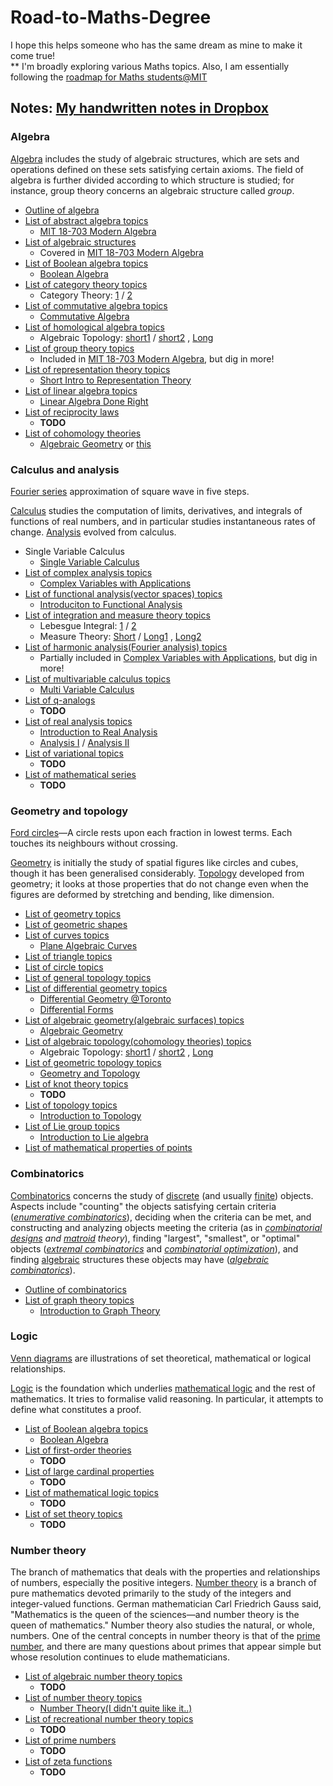 # Road-to-Maths-Degree
I hope this helps someone who has the same dream as mine to make it come true!  
** I'm broadly exploring various Maths topics. Also, I am essentially following the [roadmap for Maths students@MIT](https://math.mit.edu/academics/undergrad/roadmaps.php)

## Notes: [My handwritten notes in Dropbox](https://www.dropbox.com/sh/mnixi2vh4atrwsu/AAABqCY5-xoKZDPyRshrlkoDa?dl=0)
### Algebra

[Algebra](https://en.wikipedia.org/wiki/Algebra) includes the study of algebraic structures, which are sets and operations defined on these sets satisfying certain axioms. The field of algebra is further divided according to which structure is studied; for instance, group theory concerns an algebraic structure called *group*.

- [Outline of algebra](https://en.wikipedia.org/wiki/Outline_of_algebra)
- [List of abstract algebra topics](https://en.wikipedia.org/wiki/List_of_abstract_algebra_topics)
  - [MIT 18-703 Modern Algebra](https://ocw.mit.edu/courses/mathematics/18-703-modern-algebra-spring-2013/)
- [List of algebraic structures](https://en.wikipedia.org/wiki/List_of_algebraic_structures)
  - Covered in [MIT 18-703 Modern Algebra](https://ocw.mit.edu/courses/mathematics/18-703-modern-algebra-spring-2013/)
- [List of Boolean algebra topics](https://en.wikipedia.org/wiki/List_of_Boolean_algebra_topics)
  - [Boolean Algebra](http://web.csulb.edu/~hill/ee201/Boolean%20Algebra.pdf)
- [List of category theory topics](https://en.wikipedia.org/wiki/List_of_category_theory_topics)
  - Category Theory: [1](http://qk206.user.srcf.net/notes/category_theory.pdf) / [2](http://pi.math.cornell.edu/~dmehrle/notes/partiii/cattheory_partiii_notes.pdf)
- [List of commutative algebra topics](https://en.wikipedia.org/wiki/List_of_commutative_algebra_topics)
  - [Commutative Algebra](https://www.mathematik.uni-kl.de/~gathmann/class/commalg-2013/commalg-2013.pdf)
- [List of homological algebra topics](https://en.wikipedia.org/wiki/List_of_homological_algebra_topics)
  - Algebraic Topology: [short1](https://www.dpmms.cam.ac.uk/~or257/teaching/notes/at.pdf) / [short2](http://geometry.ma.ic.ac.uk/acorti/wp-content/uploads/2016/07/AlgTop.pdf) , [Long](https://www.math.uni-potsdam.de/fileadmin/user_upload/Prof-Geometrie/Dokumente/Lehre/Lehrmaterialien/skript-algtopo.pdf)
- [List of group theory topics](https://en.wikipedia.org/wiki/List_of_group_theory_topics)
  - Included in [MIT 18-703 Modern Algebra](https://ocw.mit.edu/courses/mathematics/18-703-modern-algebra-spring-2013/), but dig in more!
- [List of representation theory topics](https://en.wikipedia.org/wiki/List_of_representation_theory_topics)
  - [Short Intro to Representation Theory](https://courses.maths.ox.ac.uk/node/53)
- [List of linear algebra topics](https://en.wikipedia.org/wiki/List_of_linear_algebra_topics)
  - [Linear Algebra Done Right](http://linear.axler.net/LADRvideos.html)
- [List of reciprocity laws](https://en.wikipedia.org/wiki/List_of_reciprocity_laws)
  - **TODO**
- [List of cohomology theories](https://en.wikipedia.org/wiki/List_of_cohomology_theories)
  - [Algebraic Geometry](https://www.mathematik.uni-kl.de/~gathmann/class/alggeom-2019/alggeom-2019.pdf) or [this](https://www.math.ru.nl/~bmoonen/Lecturenotes/alggeom.pdf)



### Calculus and analysis

[Fourier series](https://en.wikipedia.org/wiki/Fourier_series) approximation of square wave in five steps.

[Calculus](https://en.wikipedia.org/wiki/Calculus) studies the computation of limits, derivatives, and integrals of functions of real numbers, and in particular studies instantaneous rates of change. [Analysis](https://en.wikipedia.org/wiki/Mathematical_analysis) evolved from calculus.

- Single Variable Calculus
  - [Single Variable Calculus](https://ocw.mit.edu/courses/mathematics/18-01sc-single-variable-calculus-fall-2010/)
- [List of complex analysis topics](https://en.wikipedia.org/wiki/List_of_complex_analysis_topics)
  - [Complex Variables with Applications](https://ocw.mit.edu/courses/mathematics/18-04-complex-variables-with-applications-spring-2018/index.htm)
- [List of functional analysis(vector spaces) topics](https://en.wikipedia.org/wiki/List_of_vector_spaces_in_mathematics)
  - [Introduciton to Functional Analysis](https://ocw.mit.edu/courses/mathematics/18-102-introduction-to-functional-analysis-spring-2009/)
- [List of integration and measure theory topics](https://en.wikipedia.org/wiki/List_of_integration_and_measure_theory_topics)
  - Lebesgue Integral: [1](http://williamchen-mathematics.info/lnilifolder/lnili.html) / [2](https://www.math.tamu.edu/~francis.narcowich/m641/m641_notes/lebesgue_integral.pdf)
  - Measure Theory: [Short](https://www.math.ucdavis.edu/~hunter/measure_theory/measure_notes.pdf) / [Long1](http://www.math.ucsd.edu/~bdriver/240-00-01/Lecture_Notes/measurep.pdf) , [Long2](https://luiarthur.github.io/assets/ams241/measure/grigoryan.pdf)
- [List of harmonic analysis(Fourier analysis) topics](https://en.wikipedia.org/wiki/List_of_Fourier_analysis_topics)
  - Partially included in [Complex Variables with Applications](https://ocw.mit.edu/courses/mathematics/18-04-complex-variables-with-applications-spring-2018/index.htm), but dig in more!
- [List of multivariable calculus topics](https://en.wikipedia.org/wiki/List_of_multivariable_calculus_topics)
  - [Multi Variable Calculus](https://ocw.mit.edu/courses/mathematics/18-02sc-multivariable-calculus-fall-2010/)
- [List of q-analogs](https://en.wikipedia.org/wiki/List_of_q-analogs)
  - **TODO**
- [List of real analysis topics](https://en.wikipedia.org/wiki/List_of_real_analysis_topics)
  - [Introduction to Real Analysis](http://www.math.louisville.edu/~lee/RealAnalysis/IntroRealAnal.pdf)
  - [Analysis I](https://ocw.mit.edu/courses/mathematics/18-100b-analysis-i-fall-2010/) / [Analysis II](https://ocw.mit.edu/courses/mathematics/18-101-analysis-ii-fall-2005/)
- [List of variational topics](https://en.wikipedia.org/wiki/List_of_variational_topics)
  - **TODO**
- [List of mathematical series](https://en.wikipedia.org/wiki/List_of_mathematical_series)
  - **TODO**



### Geometry and topology

[Ford circles](https://en.wikipedia.org/wiki/Ford_circle)—A circle rests upon each fraction in lowest terms. Each touches its neighbours without crossing.

[Geometry](https://en.wikipedia.org/wiki/Geometry) is initially the study of spatial figures like circles and cubes, though it has been generalised considerably. [Topology](https://en.wikipedia.org/wiki/Topology) developed from geometry; it looks at those properties that do not change even when the figures are deformed by stretching and bending, like dimension.

- [List of geometry topics](https://en.wikipedia.org/wiki/List_of_geometry_topics)
- [List of geometric shapes](https://en.wikipedia.org/wiki/List_of_geometric_shapes)
- [List of curves topics](https://en.wikipedia.org/wiki/List_of_curves_topics)
  - [Plane Algebraic Curves](https://www.mathematik.uni-kl.de/~gathmann/class/curves-2018/curves-2018.pdf)
- [List of triangle topics](https://en.wikipedia.org/wiki/List_of_triangle_topics)
- [List of circle topics](https://en.wikipedia.org/wiki/List_of_topics_related_to_pi)
- [List of general topology topics](https://en.wikipedia.org/wiki/List_of_general_topology_topics)
- [List of differential geometry topics](https://en.wikipedia.org/wiki/List_of_differential_geometry_topics)
  - [Differential Geometry @Toronto](http://www.math.toronto.edu/mein/teaching/MAT367/DiffGeomNotes.pdf)
  - [Differential Forms](https://math.mit.edu/classes/18.952/2018SP/files/18.952_book.pdf)
- [List of algebraic geometry(algebraic surfaces) topics](https://en.wikipedia.org/wiki/List_of_algebraic_surfaces)
  - [Algebraic Geometry](https://www.mathematik.uni-kl.de/~gathmann/class/alggeom-2019/alggeom-2019.pdf)
- [List of algebraic topology(cohomology theories) topics](https://en.wikipedia.org/wiki/List_of_cohomology_theories)
  - Algebraic Topology: [short1](https://www.dpmms.cam.ac.uk/~or257/teaching/notes/at.pdf) / [short2](http://geometry.ma.ic.ac.uk/acorti/wp-content/uploads/2016/07/AlgTop.pdf) , [Long](https://www.math.uni-potsdam.de/fileadmin/user_upload/Prof-Geometrie/Dokumente/Lehre/Lehrmaterialien/skript-algtopo.pdf)
- [List of geometric topology topics](https://en.wikipedia.org/wiki/List_of_geometric_topology_topics)
  - [Geometry and Topology](http://www.claymath.org/library/Ritter/ritter-lectures-on-geomery-and-topology.pdf)
- [List of knot theory topics](https://en.wikipedia.org/wiki/List_of_knot_theory_topics)
  - **TODO**
- [List of topology topics](https://en.wikipedia.org/wiki/List_of_topology_topics)
  - [Introduction to Topology](http://people.maths.ox.ac.uk/~joyce/Nairobi2019/Cavalieri-Topology.pdf)
- [List of Lie group topics](https://en.wikipedia.org/wiki/List_of_Lie_group_topics)
  - [Introduction to Lie algebra](http://www.hcm.uni-bonn.de/en/homepages/prof-dr-nicolas-perrin/teaching/introduction-to-lie-algebras/)
- [List of mathematical properties of points](https://en.wikipedia.org/wiki/List_of_mathematical_properties_of_points)



### Combinatorics

[Combinatorics](https://en.wikipedia.org/wiki/Combinatorics) concerns the study of [discrete](https://en.wikipedia.org/wiki/Countable_set) (and usually [finite](https://en.wikipedia.org/wiki/Finite_set)) objects. Aspects include "counting" the objects satisfying certain criteria (*[enumerative combinatorics](https://en.wikipedia.org/wiki/Enumerative_combinatorics)*), deciding when the criteria can be met, and constructing and analyzing objects meeting the criteria (as in *[combinatorial designs](https://en.wikipedia.org/wiki/Combinatorial_design) and [matroid](https://en.wikipedia.org/wiki/Matroid) theory*), finding "largest", "smallest", or "optimal" objects (*[extremal combinatorics](https://en.wikipedia.org/wiki/Extremal_combinatorics)* and *[combinatorial optimization](https://en.wikipedia.org/wiki/Combinatorial_optimization)*), and finding [algebraic](https://en.wikipedia.org/wiki/Algebra) structures these objects may have (*[algebraic combinatorics](https://en.wikipedia.org/wiki/Algebraic_combinatorics)*).

- [Outline of combinatorics](https://en.wikipedia.org/wiki/Outline_of_combinatorics)
- [List of graph theory topics](https://en.wikipedia.org/wiki/List_of_graph_theory_topics)
  - [Introduction to Graph Theory](https://www.math.utah.edu/mathcircle/notes/MC_Graph_Theory.pdf)



### Logic

[Venn diagrams](https://en.wikipedia.org/wiki/Venn_diagram) are illustrations of set theoretical, mathematical or logical relationships.

[Logic](https://en.wikipedia.org/wiki/Logic) is the foundation which underlies [mathematical logic](https://en.wikipedia.org/wiki/Mathematical_logic) and the rest of mathematics. It tries to formalise valid reasoning. In particular, it attempts to define what constitutes a proof.

- [List of Boolean algebra topics](https://en.wikipedia.org/wiki/List_of_Boolean_algebra_topics)
  - [Boolean Algebra](http://web.csulb.edu/~hill/ee201/Boolean%20Algebra.pdf)
- [List of first-order theories](https://en.wikipedia.org/wiki/List_of_first-order_theories)
  - **TODO**
- [List of large cardinal properties](https://en.wikipedia.org/wiki/List_of_large_cardinal_properties)
  - **TODO**
- [List of mathematical logic topics](https://en.wikipedia.org/wiki/List_of_mathematical_logic_topics)
  - **TODO**
- [List of set theory topics](https://en.wikipedia.org/wiki/List_of_set_theory_topics)
  - **TODO**



### Number theory

The branch of mathematics that deals with the properties and relationships of numbers, especially the positive integers. [Number theory](https://en.wikipedia.org/wiki/Number_theory) is a branch of pure mathematics devoted primarily to the study of the integers and integer-valued functions. German mathematician Carl Friedrich Gauss said, "Mathematics is the queen of the sciences—and number theory is the queen of mathematics." Number theory also studies the natural, or whole, numbers. One of the central concepts in number theory is that of the [prime number](https://en.wikipedia.org/wiki/Prime_number), and there are many questions about primes that appear simple but whose resolution continues to elude mathematicians.

- [List of algebraic number theory topics](https://en.wikipedia.org/wiki/List_of_algebraic_number_theory_topics)
  - **TODO**
- [List of number theory topics](https://en.wikipedia.org/wiki/List_of_number_theory_topics)
  - [Number Theory(I didn't quite like it..)](https://ocw.mit.edu/courses/mathematics/18-781-theory-of-numbers-spring-2012/lecture-notes/)
- [List of recreational number theory topics](https://en.wikipedia.org/wiki/List_of_recreational_number_theory_topics)
  - **TODO**
- [List of prime numbers](https://en.wikipedia.org/wiki/List_of_prime_numbers)
  - **TODO**
- [List of zeta functions](https://en.wikipedia.org/wiki/List_of_zeta_functions)
  - **TODO**
